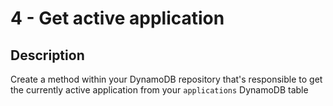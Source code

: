 # 4 - Get active application

## Description

Create a method within your DynamoDB repository that's responsible to get the currently active application from your `applications` DynamoDB table
